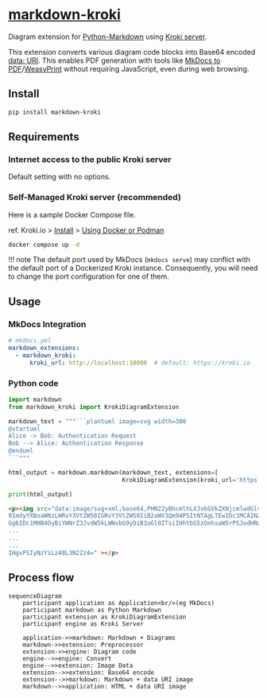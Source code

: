 # [markdown-kroki](https://hkato.github.io/markdown-kroki/)

Diagram extension for [Python-Markdown][python-markdown] using [Kroki server][kuroki].

This extension converts various diagram code blocks into Base64 encoded [data: URI][data-uri].
This enables PDF generation with tools like [MkDocs to PDF][mkdocs-to-pdf]/[WeasyPrint][wasyprint] without requiring JavaScript, even during web browsing.

[mermaid]: https://mermaid.js.org/
[python-markdown]: https://python-markdown.github.io/
[kuroki]: https://kroki.io/
[data-uri]: https://developer.mozilla.org/en-US/docs/Web/URI/Reference/Schemes/data
[mkdocs-to-pdf]: https://mkdocs-to-pdf.readthedocs.io/
[wasyprint]: https://weasyprint.org/

## Install

```sh
pip install markdown-kroki
```

## Requirements

### Internet access to the public Kroki server

Default setting with no options.

### Self-Managed Kroki server (recommended)

Here is a sample Docker Compose file.

ref. Kroki.io > [Install](https://kroki.io/#install) > [Using Docker or Podman](https://docs.kroki.io/kroki/setup/use-docker-or-podman/)

```sh
docker compose up -d
```

!!! note
    The default port used by MkDocs (`mkdocs serve`) may conflict with the default port of a Dockerized Kroki instance.
    Consequently, you will need to change the port configuration for one of them.

## Usage

### MkDocs Integration

```yaml
# mkdocs.yml
markdown_extensions:
  - markdown_kroki:
      kroki_url: http://localhost:18000  # default: https://kroki.io
```

### Python code

````python
import markdown
from markdown_kroki import KrokiDiagramExtension

markdown_text = """```plantuml image=svg width=300
@startuml
Alice -> Bob: Authentication Request
Bob --> Alice: Authentication Response
@enduml
```"""

html_output = markdown.markdown(markdown_text, extensions=[
                                KrokiDiagramExtension(kroki_url='https://kroki.io')])

print(html_output)
````

```html
<p><img src="data:image/svg+xml;base64,PHN2ZyBhcmlhLXJvbGVkZXNjcmlwdGlvbj0ic2VxdWVuY2UiIHJvbGU
9ImdyYXBoaWNzLWRvY3VtZW50IGRvY3VtZW50IiB2aWV3Qm94PSItNTAgLTEwIDc1MCA1NzQiIHN0eWxlPSJtYXgtd2lkd
Gg6IDc1MHB4OyBiYWNrZ3JvdW5kLWNvbG9yOiB3aGl0ZTsiIHhtbG5zOnhsaW5rPSJodHRwOi8vd3d3LnczLm9yZy8xOTk
...
...
...
IHgxPSIyNzYiLz48L3N2Zz4=" ></p>
```

## Process flow

```mermaid
sequenceDiagram
    participant application as Application<br/>(eg MkDocs)
    participant markdown as Python Markdown
    participant extension as KrokiDiagramExtension
    participant engine as Kroki Server

    application->>markdown: Markdown + Diagrams
    markdown->>extension: Preprocessor
    extension->>engine: Diagram code 
    engine-->>engine: Convert
    engine-->>extension: Image Data
    extension-->>extension: Base64 encode
    extension-->>markdown: Markdown + data URI image
    markdown-->>application: HTML + data URI image
```
